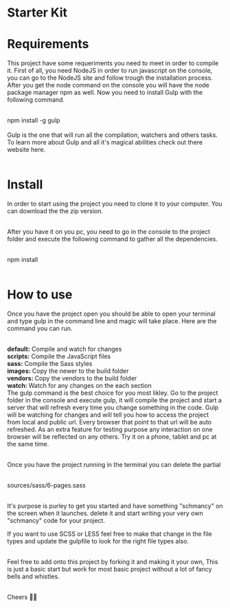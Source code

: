 # Starter Kit

# Requirements
This project have some requeriments you need to meet in order to compile it. First of all, you need NodeJS in order to run javascript on the console, you can go to the NodeJS site and follow trough the installation process. After you get the node command on the console you will have the node package manager npm as well. Now you need to install Gulp with the following command.<br><br>

npm install -g gulp<br><br>
Gulp is the one that will run all the compilation, watchers and others tasks. To learn more about Gulp and all it's magical abilities check out there website here.<br><br>

# Install
In order to start using the project you need to clone it to your computer. You can download the the zip version.<br><br>

After you have it on you pc, you need to go in the console to the project folder and execute the following command to gather all the dependencies.<br><br>

npm install<br><br>

# How to use
Once you have the project open you should be able to open your terminal and type gulp in the command line and magic will take place. Here are the command you can run.<br><br>

<strong>default:</strong> Compile and watch for changes<br>
<strong>scripts:</strong> Compile the JavaScript files<br>
<strong>sass:</strong> Compile the Sass styles<br>
<strong>images:</strong> Copy the newer to the build folder<br>
<strong>vendors: </strong>Copy the vendors to the build folder<br>
<strong>watch: </strong>Watch for any changes on the each section<br>
The gulp command is the best choice for you most likley. Go to the project folder in the console and execute gulp, it will compile the project and start a server that will refresh every time you change something in the code. Gulp will be watching for changes and will tell you how to access the project from local and public url. Every browser that point to that url will be auto refreshed. As an extra feature for testing purpose any interaction on one browser will be reflected on any others. Try it on a phone, tablet and pc at the same time.<br><br>

Once you have the project running in the terminal you can delete the partial<br><br>

sources/sass/6-pages.sass<br><br>

It's purpose is purley to get you started and have something "schmancy" on the screen when it launches. delete it and start writing your very own "schmancy" code for your project.<br>

If you want to use SCSS or LESS feel free to make that change in the file types and update the gulpfile to look for the right file types also.<br><br>

Feel free to add onto this project by forking it and making it your own, This is just a basic start but work for most basic project without a lot of fancy bells and whistles.<br><br>

Cheers 👍🏼<br>
